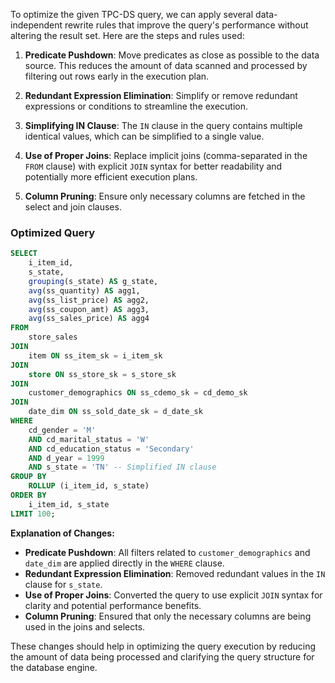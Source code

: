 To optimize the given TPC-DS query, we can apply several data-independent rewrite rules that improve the query's performance without altering the result set. Here are the steps and rules used:

1. **Predicate Pushdown**: Move predicates as close as possible to the data source. This reduces the amount of data scanned and processed by filtering out rows early in the execution plan.

2. **Redundant Expression Elimination**: Simplify or remove redundant expressions or conditions to streamline the execution.

3. **Simplifying IN Clause**: The `IN` clause in the query contains multiple identical values, which can be simplified to a single value.

4. **Use of Proper Joins**: Replace implicit joins (comma-separated in the `FROM` clause) with explicit `JOIN` syntax for better readability and potentially more efficient execution plans.

5. **Column Pruning**: Ensure only necessary columns are fetched in the select and join clauses.

### Optimized Query

```sql
SELECT 
    i_item_id, 
    s_state, 
    grouping(s_state) AS g_state, 
    avg(ss_quantity) AS agg1, 
    avg(ss_list_price) AS agg2, 
    avg(ss_coupon_amt) AS agg3, 
    avg(ss_sales_price) AS agg4 
FROM 
    store_sales
JOIN 
    item ON ss_item_sk = i_item_sk
JOIN 
    store ON ss_store_sk = s_store_sk
JOIN 
    customer_demographics ON ss_cdemo_sk = cd_demo_sk
JOIN 
    date_dim ON ss_sold_date_sk = d_date_sk
WHERE 
    cd_gender = 'M' 
    AND cd_marital_status = 'W' 
    AND cd_education_status = 'Secondary' 
    AND d_year = 1999 
    AND s_state = 'TN' -- Simplified IN clause
GROUP BY 
    ROLLUP (i_item_id, s_state)
ORDER BY 
    i_item_id, s_state
LIMIT 100;
```

**Explanation of Changes:**

- **Predicate Pushdown**: All filters related to `customer_demographics` and `date_dim` are applied directly in the `WHERE` clause.
- **Redundant Expression Elimination**: Removed redundant values in the `IN` clause for `s_state`.
- **Use of Proper Joins**: Converted the query to use explicit `JOIN` syntax for clarity and potential performance benefits.
- **Column Pruning**: Ensured that only the necessary columns are being used in the joins and selects.

These changes should help in optimizing the query execution by reducing the amount of data being processed and clarifying the query structure for the database engine.